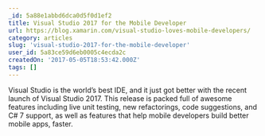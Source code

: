 ```yaml
---
_id: 5a88e1abbd6dca0d5f0d1ef2
title: Visual Studio 2017 for the Mobile Developer
url: https://blog.xamarin.com/visual-studio-loves-mobile-developers/
category: articles
slug: 'visual-studio-2017-for-the-mobile-developer'
user_id: 5a83ce59d6eb0005c4ecda2c
createdOn: '2017-05-05T18:53:42.000Z'
tags: []
---
```


Visual Studio is the world’s best IDE, and it just got better with the recent launch of Visual Studio 2017. This release is packed full of awesome features including live unit testing, new refactorings, code suggestions, and C# 7 support, as well as features that help mobile developers build better mobile apps, faster. 
